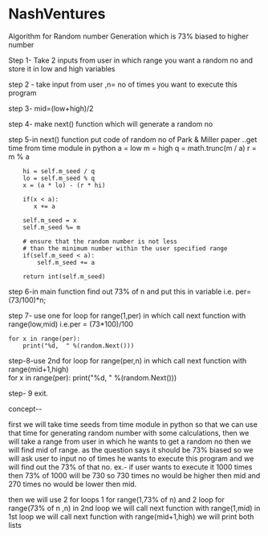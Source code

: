 # NashVentures
Algorithm for Random number Generation which is 73% biased to higher number


Step 1- Take 2 inputs from user in which range you want a random no and store it in low and high variables

step 2 - take input from user ,n= no of times you want to execute this program

step 3- mid=(low+high)/2

step 4- make next() function which will generate a random no

step 5-in next() function put code of random no of Park & Miller paper
       ..get time from time module in python
        a = low
        m = high
        q = math.trunc(m / a)
        r = m % a

        hi = self.m_seed / q
        lo = self.m_seed % q
        x = (a * lo) - (r * hi)

        if(x < a):
           x += a

        self.m_seed = x
        self.m_seed %= m

        # ensure that the random number is not less
        # than the minimum number within the user specified range
        if(self.m_seed < a):
            self.m_seed += a

        return int(self.m_seed)

step 6-in main function find out 73% of n and put this in variable
       i.e.  per=(73/100)*n;

step 7- use one for loop for range(1,per) in which call next function with range(low,mid)
      i.e.per = (73*100)/100
    
    for x in range(per):
        print("%d,  " %(random.Next()))
      
step-8-use 2nd for loop for range(per,n) in which call next function with range(mid+1,high)    
    for x in range(per):
        print("%d,  " %(random.Next()))
        
 step- 9 exit.
 
 
 
 
 
 concept-- 
 
 first we will take time seeds from time module in python so that we can use that time for generating random number with some calculations, then we will take a range from user in which he wants to get a random no then we will find mid of range.
 as the question says it should be 73% biased so we will ask user to input no of times he wants to execute this program and we will find out the 73% of that no.
  ex.- if user wants to execute it 1000 times then 73% of 1000 will be 730 so 730 times no would be higher then mid and 270 times no would be lower then mid.
  
   then we will use 2 for loops 
   1 for range(1,73% of n) and 2 loop for range(73% of n ,n)
    in 2nd loop we will call next function with  range(1,mid)
    in 1st loop we will call next function with range(mid+1,high)
    we will print both lists
 
 
 
 
 
 
 
 
 
 
 
 
 
 
